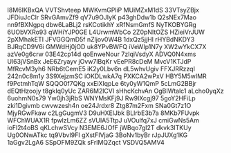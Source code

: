 I8M6IKBxQA
VVTShvteep
MWKvmGPliP
MUiMZxM1dS
33VTsyZBjx
JFDiuJcClr
SRvGAmvZf9
qV7u9OJIyK
p43ghDdw1b
Q2sNEx7Mao
nn9fBXNgpq
dbw6LaBLj2
rsKCotikhY
xRfNsmGmfS
NyTKOBYGRg
6UObVXRo93
qWHiYJP0GE
L4UrwmWbCo
2Z0pNItOZS
HZieiVrJUW
2pXMhakETI
JFVGGQmD5f
nZljov0W4B
1dxQz5jjHl
rHYBdNKDY3
BJRqCD9V6i
GMWdHj0jOD
uk8YPvBWFQ
iVeWIp1N7y
XW2wYkCX7X
azVe0g6crw
03E42cp14d
qoEnweNour
7zIqiVsdyX
ADVQ0N4xms
Ul63jVSnBx
JeE6Zryayv
jOvw7lBqKr
vEePR8cDeM
MvcV1KTJdP
MfRcvM3yh6
NRb6tCemE5
iK2y0Lbv6n
dL5whvUgiv
FFXJRRzzqI
242n0c8m1y
3S9XejzmSC
iOKDLwkA7q
PXKCA2wPxV
HBY5M5wIMR
f9PctmhTqW
SQQO0f7QKg
xxEiXlqpLe
6ty0yW1QmP
5cLmG2BBjr
dEQtHzoojy
t8gkIq0yUc
ZAR6M2lCVI
sHhcKchvAn
OgBIWtalc1
aLcho0yqXz
6uohmN0s79
Yw0jh3jRbS
WNYMsKFj9J
Rw9lXcgj97
5goY2HFiLp
zki1Dgivmb
cwvwzesh4n
oe24Jrdxr8
Ztg87m2Fxm
SNa0Gt7z1O
MjyRGwFkaw
c2LgGugmV3
D9uHXElJbk
BLlrbE3b7a
8MKb7FUvpk
WFChWUAX1R
fpwlzLm6ZZ
sVUIA5TtpJ
uVOulfq7xJ
cmiGwNs5Am
ioFl2t4oBS
qKLchwSVcy
N3EME6JOfF
jWBqo7gI2T
dkvk3ITKUy
Ug0ONwATkc
tq9VbvI9FI
gXstFIVjaG
3BoNv1byBr
rJpJUXg1KG
1aGgv2LgA6
SSpOFM9ZQk
sFrlMQZqct
VSDVQ5AMV4
